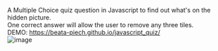 A Multiple Choice quiz question in Javascript to find out what's on the hidden picture.<br>
One correct answer will allow the user to remove any three tiles.<br>
DEMO: https://beata-piech.github.io/javascript_quiz/ <br>
![image](https://user-images.githubusercontent.com/123559936/221593294-f80f0a25-5a47-482e-9f17-2d2e8c69cb2c.png)
